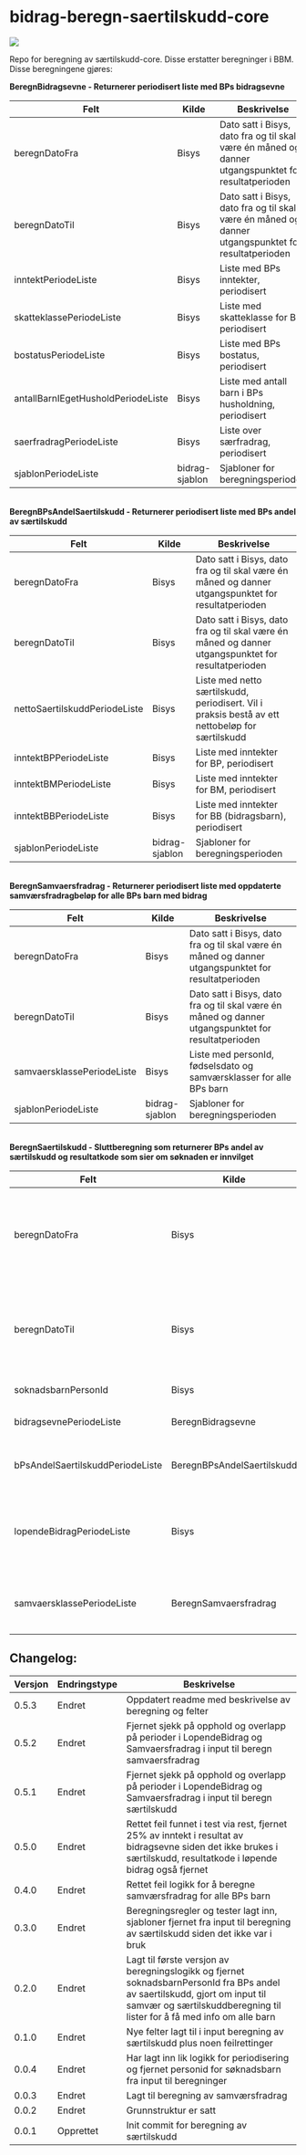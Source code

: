 # bidrag-beregn-saertilskudd-core
![](https://github.com/navikt/bidrag-beregn-saertilskudd-core/workflows/maven%20deploy/badge.svg)

Repo for beregning av særtilskudd-core. Disse erstatter beregninger i BBM.
Disse beregningene gjøres:

<b>BeregnBidragsevne - Returnerer periodisert liste med BPs bidragsevne</b>

|Felt | Kilde | Beskrivelse   
| ------------| ----- | ------------- |
beregnDatoFra                     | Bisys          | Dato satt i Bisys, dato fra og til skal være én måned og danner utgangspunktet for resultatperioden
beregnDatoTil                     | Bisys          | Dato satt i Bisys, dato fra og til skal være én måned og danner utgangspunktet for resultatperioden
inntektPeriodeListe               | Bisys          | Liste med BPs inntekter, periodisert
skatteklassePeriodeListe          | Bisys          | Liste med skatteklasse for BP, periodisert
bostatusPeriodeListe              | Bisys          | Liste med BPs bostatus, periodisert
antallBarnIEgetHusholdPeriodeListe| Bisys          | Liste med antall barn i BPs husholdning, periodisert
saerfradragPeriodeListe           | Bisys          | Liste over særfradrag, periodisert
sjablonPeriodeListe               | bidrag-sjablon | Sjabloner for beregningsperioden

<br>
<b>BeregnBPsAndelSaertilskudd - Returnerer periodisert liste med BPs andel av særtilskudd</b>

|Felt | Kilde | Beskrivelse
| ------------| ----- | ------------- |
beregnDatoFra                     | Bisys          | Dato satt i Bisys, dato fra og til skal være én måned og danner utgangspunktet for resultatperioden
beregnDatoTil                     | Bisys          | Dato satt i Bisys, dato fra og til skal være én måned og danner utgangspunktet for resultatperioden
nettoSaertilskuddPeriodeListe     | Bisys          | Liste med netto særtilskudd, periodisert. Vil i praksis bestå av ett nettobeløp for særtilskudd
inntektBPPeriodeListe             | Bisys          | Liste med inntekter for BP, periodisert
inntektBMPeriodeListe             | Bisys          | Liste med inntekter for BM, periodisert
inntektBBPeriodeListe             | Bisys          | Liste med inntekter for BB (bidragsbarn), periodisert
sjablonPeriodeListe               | bidrag-sjablon | Sjabloner for beregningsperioden

<br>
<b>BeregnSamvaersfradrag - Returnerer periodisert liste med oppdaterte samværsfradragbeløp for alle BPs barn med bidrag</b>

|Felt | Kilde | Beskrivelse
| ------------| ----- | ------------- |
beregnDatoFra                     | Bisys          | Dato satt i Bisys, dato fra og til skal være én måned og danner utgangspunktet for resultatperioden
beregnDatoTil                     | Bisys          | Dato satt i Bisys, dato fra og til skal være én måned og danner utgangspunktet for resultatperioden
samvaersklassePeriodeListe        | Bisys          | Liste med personId, fødselsdato og samværsklasser for alle BPs barn
sjablonPeriodeListe               | bidrag-sjablon | Sjabloner for beregningsperioden

<br>
<b>BeregnSaertilskudd - Sluttberegning som returnerer BPs andel av særtilskudd og resultatkode som sier om søknaden er innvilget</b>

|Felt | Kilde | Beskrivelse
| ------------| ----- | ------------- |
beregnDatoFra                     | Bisys             | Dato satt i Bisys, dato fra og til skal være én måned og danner utgangspunktet for resultatperioden
beregnDatoTil                     | Bisys             | Dato satt i Bisys, dato fra og til skal være én måned og danner utgangspunktet for resultatperioden
soknadsbarnPersonId               | Bisys             | PersonId for søknadsbarnet
bidragsevnePeriodeListe           | BeregnBidragsevne | Liste med BPs bidragsevne, periodisert
bPsAndelSaertilskuddPeriodeListe  | BeregnBPsAndelSaertilskudd | Liste med BPs andel av netto særtilskudd, periodisert
lopendeBidragPeriodeListe         | Bisys             | Liste med info om alle BPs løpende bidrag. Skal inneholde løpende satser og info fra siste vedtak
samvaersklassePeriodeListe        | BeregnSamvaersfradrag      | Liste med personId, fødselsdato og samværsklasser for alle BPs barn



## Changelog:

Versjon | Endringstype | Beskrivelse
--------|--------------|------------
0.5.3   | Endret       | Oppdatert readme med beskrivelse av beregning og felter
0.5.2   | Endret       | Fjernet sjekk på opphold og overlapp på perioder i LopendeBidrag og Samvaersfradrag i input til beregn samvaersfradrag
0.5.1   | Endret       | Fjernet sjekk på opphold og overlapp på perioder i LopendeBidrag og Samvaersfradrag i input til beregn særtilskudd
0.5.0   | Endret       | Rettet feil funnet i test via rest, fjernet 25% av inntekt i resultat av bidragsevne siden det ikke brukes i særtilskudd, resultatkode i løpende bidrag også fjernet
0.4.0   | Endret       | Rettet feil logikk for å beregne samværsfradrag for alle BPs barn
0.3.0   | Endret       | Beregningsregler og tester lagt inn, sjabloner fjernet fra input til beregning av særtilskudd siden det ikke var i bruk
0.2.0   | Endret       | Lagt til første versjon av beregningslogikk og fjernet soknadsbarnPersonId fra BPs andel av saertilskudd, gjort om input til samvær og særtilskuddberegning til lister for å få med info om alle barn
0.1.0   | Endret       | Nye felter lagt til i input beregning av særtilskudd plus noen feilrettinger
0.0.4   | Endret       | Har lagt inn lik logikk for periodisering og fjernet personid for søknadsbarn fra input til beregninger
0.0.3   | Endret       | Lagt til beregning av samværsfradrag
0.0.2   | Endret       | Grunnstruktur er satt
0.0.1   | Opprettet    | Init commit for beregning av særtilskudd
